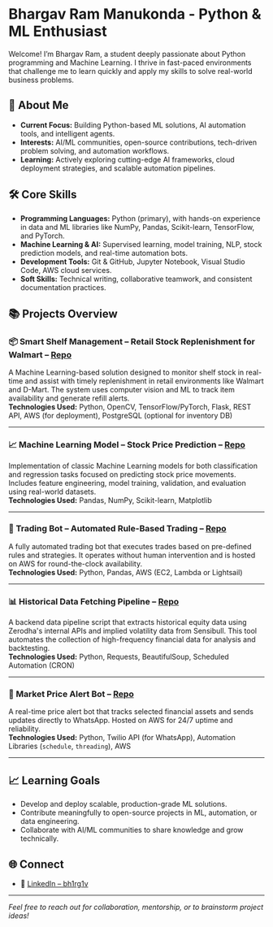 # Bhargav Ram Manukonda - Python & ML Enthusiast

Welcome! I’m Bhargav Ram, a student deeply passionate about Python programming and Machine Learning. I thrive in fast-paced environments that challenge me to learn quickly and apply my skills to solve real-world business problems.

## 🚀 About Me

- **Current Focus:** Building Python-based ML solutions, AI automation tools, and intelligent agents.
- **Interests:** AI/ML communities, open-source contributions, tech-driven problem solving, and automation workflows.
- **Learning:** Actively exploring cutting-edge AI frameworks, cloud deployment strategies, and scalable automation pipelines.

## 🛠️ Core Skills

- **Programming Languages:** Python (primary), with hands-on experience in data and ML libraries like NumPy, Pandas, Scikit-learn, TensorFlow, and PyTorch.
- **Machine Learning & AI:** Supervised learning, model training, NLP, stock prediction models, and real-time automation bots.
- **Development Tools:** Git & GitHub, Jupyter Notebook, Visual Studio Code, AWS cloud services.
- **Soft Skills:** Technical writing, collaborative teamwork, and consistent documentation practices.

## 📚 Projects Overview

### 📦 Smart Shelf Management – Retail Stock Replenishment for Walmart – [Repo](#)  
A Machine Learning-based solution designed to monitor shelf stock in real-time and assist with timely replenishment in retail environments like Walmart and D-Mart. The system uses computer vision and ML to track item availability and generate refill alerts.  
**Technologies Used:** Python, OpenCV, TensorFlow/PyTorch, Flask, REST API, AWS (for deployment), PostgreSQL (optional for inventory DB)

---

### 📈 Machine Learning Model – Stock Price Prediction – [Repo](#)  
Implementation of classic Machine Learning models for both classification and regression tasks focused on predicting stock price movements. Includes feature engineering, model training, validation, and evaluation using real-world datasets.  
**Technologies Used:** Pandas, NumPy, Scikit-learn, Matplotlib

---

### 🤖 Trading Bot – Automated Rule-Based Trading – [Repo](#)  
A fully automated trading bot that executes trades based on pre-defined rules and strategies. It operates without human intervention and is hosted on AWS for round-the-clock availability.  
**Technologies Used:** Python, Pandas, AWS (EC2, Lambda or Lightsail)

---

### 📊 Historical Data Fetching Pipeline – [Repo](#)  
A backend data pipeline script that extracts historical equity data using Zerodha's internal APIs and implied volatility data from Sensibull. This tool automates the collection of high-frequency financial data for analysis and backtesting.  
**Technologies Used:** Python, Requests, BeautifulSoup, Scheduled Automation (CRON)

---

### 🔔 Market Price Alert Bot – [Repo](#)  
A real-time price alert bot that tracks selected financial assets and sends updates directly to WhatsApp. Hosted on AWS for 24/7 uptime and reliability.  
**Technologies Used:** Python, Twilio API (for WhatsApp), Automation Libraries (`schedule`, `threading`), AWS

---

## 📈 Learning Goals

- Develop and deploy scalable, production-grade ML solutions.
- Contribute meaningfully to open-source projects in ML, automation, or data engineering.
- Collaborate with AI/ML communities to share knowledge and grow technically.

## 🌐 Connect

- 🔗 [LinkedIn – bh1rg1v](https://www.linkedin.com/in/bh1rg1v/)

---

*Feel free to reach out for collaboration, mentorship, or to brainstorm project ideas!*
